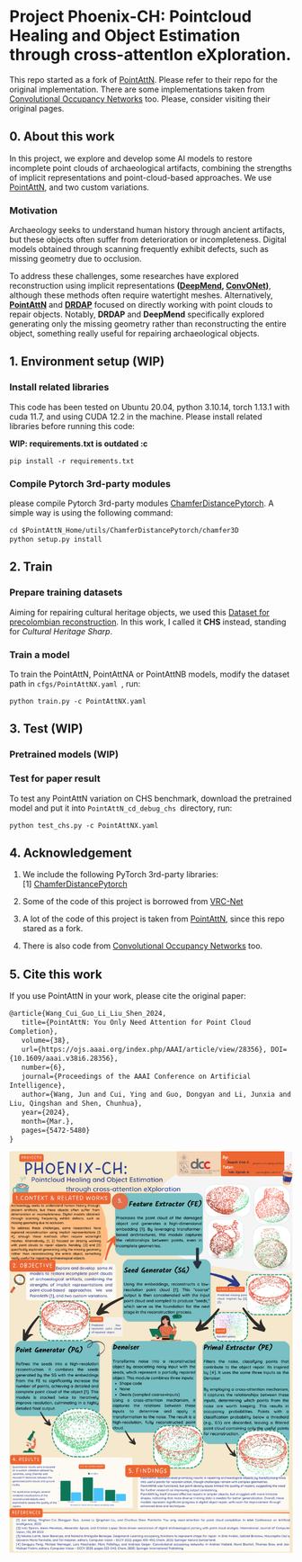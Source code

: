 # Project Phoenix-CH: Pointcloud Healing and Object Estimation through cross-attentIon eXploration.

This repo started as a fork of [PointAttN](https://github.com/ohhhyeahhh/PointAttN). Please refer to their repo for the original implementation.
There are some implementations taken from [Convolutional Occupancy Networks](https://pengsongyou.github.io/conv_onet) too.
Please, consider visiting their original pages.

## 0. About this work


In this project, we explore and develop some AI models to restore incomplete point clouds of archaeological artifacts,
combining the strengths of implicit representations and point-cloud-based approaches.
We use [PointAttN](https://github.com/ohhhyeahhh/PointAttN), and two custom variations. 

### Motivation

Archaeology seeks to understand human history through ancient artifacts,
but these objects often suffer from deterioration or incompleteness.
Digital models obtained through scanning frequently exhibit defects, such as missing geometry due to occlusion.

To address these challenges, some researches have explored reconstruction using implicit representations
**([DeepMend](dsfs), [ConvONet](https://pengsongyou.github.io/conv_onet))**, although these methods often require watertight meshes. Alternatively,
**[PointAttN](https://github.com/ohhhyeahhh/PointAttN)** and **[DRDAP](https://github.com/ivansipiran/Data-driven-cultural-heritage)**
focused on directly working with point clouds to repair objects. Notably, **DRDAP** and **DeepMend**
specifically explored generating only the missing geometry rather than reconstructing the entire object,
something really useful for repairing archaeological objects.


## 1. Environment setup **(WIP)**

### Install related libraries

This code has been tested on Ubuntu 20.04, python 3.10.14, torch 1.13.1 with cuda 11.7, and using CUDA 12.2 in the machine.
Please install related libraries before running this code:

**WIP: requirements.txt is outdated :c**
```
pip install -r requirements.txt
```

### Compile Pytorch 3rd-party modules

please compile Pytorch 3rd-party modules [ChamferDistancePytorch](https://github.com/ThibaultGROUEIX/ChamferDistancePytorch). A simple way is using the following command:

```
cd $PointAttN_Home/utils/ChamferDistancePytorch/chamfer3D
python setup.py install
```

## 2. Train

### Prepare training datasets

Aiming for repairing cultural heritage objects, we used this [Dataset for precolombian reconstruction](https://github.com/PJaramilloV/Precolombian-Dataset.git).
In this work, I called it **CHS** instead, standing for *Cultural Heritage Sharp*.

### Train a model

To train the PointAttN, PointAttNA or PointAttNB models, modify the dataset path in `cfgs/PointAttNX.yaml `, run:

```
python train.py -c PointAttNX.yaml
```

## 3. Test **(WIP)**

### Pretrained models **(WIP)**

### Test for paper result

To test any PointAttN variation on CHS benchmark, download  the pretrained model and put it into `PointAttN_cd_debug_chs `directory, run:

```
python test_chs.py -c PointAttNX.yaml
```

## 4. Acknowledgement

1. We include the following PyTorch 3rd-party libraries:  
   [1] [ChamferDistancePytorch](https://github.com/ThibaultGROUEIX/ChamferDistancePytorch)

2. Some of the code of this project is borrowed from [VRC-Net](https://github.com/paul007pl/MVP_Benchmark)  

3. A lot of the code of this project is taken from [PointAttN](https://github.com/ohhhyeahhh/PointAttN), since this repo
stared as a fork.

4. There is also code from [Convolutional Occupancy Networks](https://pengsongyou.github.io/conv_onet) too.

## 5. Cite this work

If you use PointAttN in your work, please cite the original paper:

```
@article{Wang_Cui_Guo_Li_Liu_Shen_2024,
   title={PointAttN: You Only Need Attention for Point Cloud Completion},
   volume={38}, 
   url={https://ojs.aaai.org/index.php/AAAI/article/view/28356}, DOI={10.1609/aaai.v38i6.28356}, 
   number={6}, 
   journal={Proceedings of the AAAI Conference on Artificial Intelligence},
   author={Wang, Jun and Cui, Ying and Guo, Dongyan and Li, Junxia and Liu, Qingshan and Shen, Chunhua},
   year={2024},
   month={Mar.},
   pages={5472-5480}
}
```

![Infographic](Poster_2024-11.png "Poster for a Workshop in Computer Vision done in 2024-11")